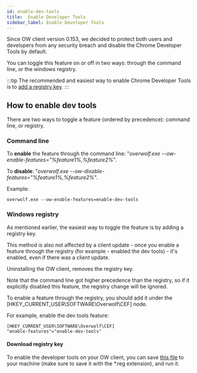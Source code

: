 ```yaml
---
id: enable-dev-tools
title:  Enable Developer Tools
sidebar_label: Enable Developer Tools
---
```


Since OW client version 0.153, we decided to protect both users and developers from any security breach and disable the Chrome Developer Tools by default. 

You can toggle this feature on or off in two ways: through the command line, or the windows registry.

:::tip
The recommended and easiest way to enable Chrome Developer Tools is to [add a registry key](#windows-registry).
:::

## How to enable dev tools

There are two ways to toggle a feature (ordered by precedence): command line, or registry.

### Command line

To **enable** the feature through the command line: "*overwolf.exe --ow-enable-features="%feature1%,%feature2%*".

To **disable**: "*overwolf.exe --ow-disable-features="%feature1%,%feature2%*".

Example:

```shell
overwolf.exe --ow-enable-features=enable-dev-tools
```

### Windows registry

As mentioned earlier, the easiest way to toggle the feature is by adding a registry key.

This method is also not affected by a client update - once you enable a feature through the registry (for example - enabled the dev tools) - it's enabled, even if there was a client update.

Uninstalling the OW client, removes the registry key.

Note that the command line got higher precedence than the registry, so if it explicitly disabled this feature, the registry change will be ignored.

To enable a feature through the registry, you should add it under the [HKEY_CURRENT_USER\SOFTWARE\Overwolf\CEF]
 node.

 For example, enable the dev tools feature:

 ```
 [HKEY_CURRENT_USER\SOFTWARE\Overwolf\CEF]
"enable-features"="enable-dev-tools"
 ```

 #### Download registry key

 To enable the developer tools on your OW client, you can save [this file](https://github.com/overwolf/community-gists/blob/master/enable-dev-tools.reg) to your machine (make sure to save it with the *.reg extension), and run it.

